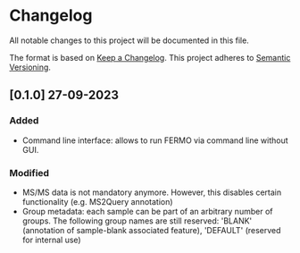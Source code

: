 # Changelog

All notable changes to this project will be documented in this file.

The format is based on [Keep a Changelog](https://keepachangelog.com/en/1.0.0/).
This project adheres to [Semantic Versioning](https://semver.org/spec/v2.0.0.html).

## [0.1.0] 27-09-2023

### Added

- Command line interface: allows to run FERMO via command line without GUI.

### Modified

- MS/MS data is not mandatory anymore. However, this disables certain functionality
  (e.g. MS2Query annotation)
- Group metadata: each sample can be part of an arbitrary number of groups. The
  following group names are still reserved: 'BLANK' (annotation of sample-blank
  associated feature), 'DEFAULT' (reserved for internal use)
